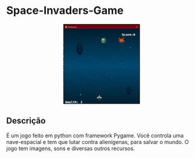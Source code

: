 # Space-Invaders-Game

<p align="center">
  <img src="./assets/toreadme/demo.jpeg">
</p>

## Descrição
É um jogo feito em python com framework Pygame.
Você controla uma nave-espacial e tem que lutar contra alienígenas, para salvar o mundo.
O jogo tem imagens, sons e diversas outros recursos.
